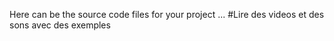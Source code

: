 Here can be the source code files for your project ...
#Lire des videos et des sons avec des exemples
